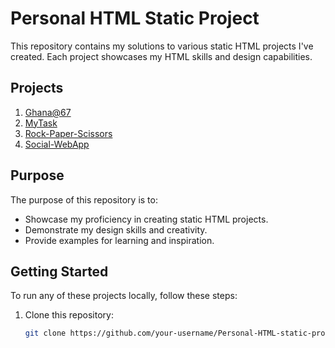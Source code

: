# Personal HTML Static Project

This repository contains my solutions to various static HTML projects I've created. Each project showcases my HTML skills and design capabilities.

## Projects

1. [Ghana@67](https://github.com/upovibe/Personal-HTML-static-project/tree/main/Ghana%4067)
2. [MyTask](https://github.com/upovibe/Personal-HTML-static-project/tree/main/MyTask)
3. [Rock-Paper-Scissors](https://github.com/upovibe/Personal-HTML-static-project/tree/main/Rock-Paper-Scissors)
4. [Social-WebApp](https://github.com/upovibe/Personal-HTML-static-project/tree/main/Social-WebApp)

## Purpose

The purpose of this repository is to:
- Showcase my proficiency in creating static HTML projects.
- Demonstrate my design skills and creativity.
- Provide examples for learning and inspiration.

## Getting Started

To run any of these projects locally, follow these steps:

1. Clone this repository:
   ```bash
   git clone https://github.com/your-username/Personal-HTML-static-project.git
